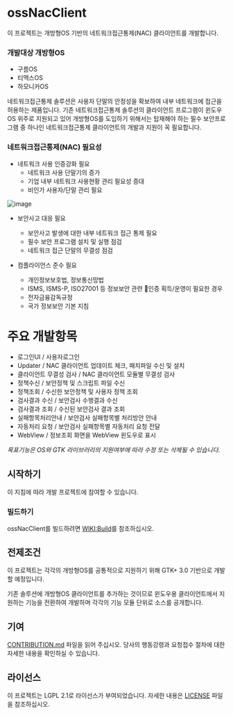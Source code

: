 # ossNacClient
이  프로젝트는  개방형OS 기반의 네트워크접근통제(NAC) 클라이언트를  개발합니다.
### 개발대상 개방형OS
* 구름OS
* 티맥스OS
* 하모니카OS

네트워크접근통제 솔루션은 사용자 단말의 안정성을 확보하여 내부 네트워크에 접근을 허용하는 제품입니다. 
기존  네트워크접근통제 솔루션의  클라이언트  프로그램이  윈도우OS 위주로  지원되고  있어  개방형OS를  도입하기  위해서는  탑재해야  하는  필수  보안프로그램  중  하나인  네트워크접근통제  클라이언트의  개발과  지원이  꼭  필요합니다.

### 네트워크접근통제(NAC) 필요성
* 네트워크 사용 인증강화 필요
   - 네트워크 사용 단말기의 증가
   - 기업 내부 네트워크 사용현황 관리 필요성 증대
   - 비인가 사용자/단말 관리 필요 

![image](https://user-images.githubusercontent.com/65996550/142129383-88e1f20f-1fb6-493d-a040-b2ec410ba5ba.png)


* 보안사고 대응 필요
   - 보안사고 발생에 대한 내부 네트워크 접근 통제 필요
   - 필수 보안 프로그램 설치 및 실행 점검
   - 네트워크 접근 단말의 무결성 점검

* 컴플라이언스 준수 필요
   - 개인정보보호법, 정보통신망법
   - ISMS, ISMS-P, ISO27001 등 정보보안 관련 인증 획득/운영이 필요한 경우
   - 전자금융감독규정
   - 국가 정보보안 기본 지침 


# **주요 개발항목** 
* 로그인UI / 사용자로그인
* Updater / NAC 클라이언트 업데이트 체크, 패치파일 수신 및 설치
* 클라이언트 무결성 검사 / NAC 클라이언트 모듈별 무결성 검사
* 정책수신 / 보안정책 및 스크립트 파일 수신
* 정책조회 / 수신한 보안정책 및 사용자 정책 조회
* 검사결과 수신 / 보안검사 수행결과 수신
* 검사결과 조회 / 수신된 보안검사 결과 조회
* 실패항목처리안내 / 보안검사 실패항목별 처리방안 안내 
* 자동처리 요청 / 보안검사 실패항목별 자동처리 요청 전달
* WebView / 정보조회 화면을 WebView 윈도우로 표시

*목표기능은 OS와 GTK 라이브러리의 지원여부에 따라 수정 또는 삭제될 수 있습니다.*

## **시작하기**
이  지침에  따라  개발  프로젝트에  참여할  수  있습니다.

### **빌드하기**
ossNacClient를 빌드하려면 [WIKI:Build](https://github.com/Hunesion/ossNacClient/wiki/Build)를 참조하십시오.

## **전제조건**
이  프로젝트는  각각의  개방형OS를  공통적으로  지원하기  위해 GTK+ 3.0 기반으로  개발할  예정입니다.

기존  솔루션에  개방형OS 클라이언트를  추가하는  것이므로  윈도우용  클라이언트에서  지원하는  기능을  전환하여  개발하며 각각의  기능  모듈  단위로  소스를  공개합니다.

## **기여**
[CONTRIBUTION.md](https://github.com/Hunesion/ossNacClient/blob/master/CONTRIBUTING.md) 파일을  읽어  주십시오. 당사의  행동강령과  요청접수  절차에  대한  자세한  내용을  확인하실  수  있습니다.


## **라이선스**
이  프로젝트는 LGPL 2.1로  라이선스가  부여되었습니다. 자세한  내용은 [LICENSE](https://github.com/Hunesion/ossNacClient/blob/master/LICENSE) 파일을  참조하십시오.
